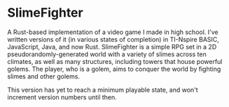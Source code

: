 # SlimeFighter
A Rust-based implementation of a video game I made in high school. I've written versions of it (in
various states of completion) in TI-Nspire BASIC, JavaScript, Java, and now Rust. SlimeFighter is a
simple RPG set in a 2D pseudorandomly-generated world with a variety of slimes across ten climates,
as well as many structures, including towers that house powerful golems. The player, who is a golem,
aims to conquer the world by fighting slimes and other golems.

This version has yet to reach a minimum playable state, and won't increment version numbers until then.

